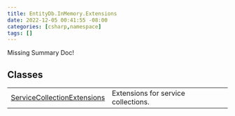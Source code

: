 ```yaml
---
title: EntityDb.InMemory.Extensions
date: 2022-12-05 00:41:55 -08:00
categories: [csharp,namespace]
tags: []
---
```


Missing Summary Doc!
## Classes
<table><tr><td><a href='/posts/csharp.member.entitydb.inmemory.extensions.servicecollectionextensions/'>ServiceCollectionExtensions</a></td><td>
Extensions for service collections.
</td></tr></table>
